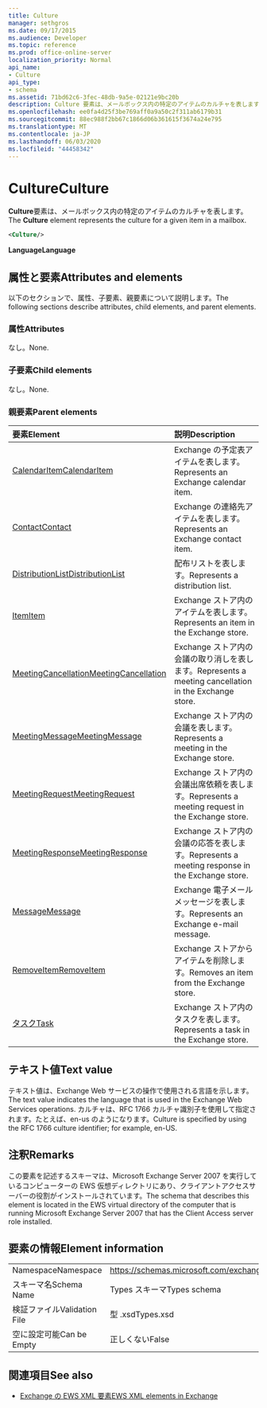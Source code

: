```yaml
---
title: Culture
manager: sethgros
ms.date: 09/17/2015
ms.audience: Developer
ms.topic: reference
ms.prod: office-online-server
localization_priority: Normal
api_name:
- Culture
api_type:
- schema
ms.assetid: 71bd62c6-3fec-48db-9a5e-02121e9bc20b
description: Culture 要素は、メールボックス内の特定のアイテムのカルチャを表します。
ms.openlocfilehash: ee0fa4d25f3be769aff0a9a50c2f311ab6179b31
ms.sourcegitcommit: 88ec988f2bb67c1866d06b361615f3674a24e795
ms.translationtype: MT
ms.contentlocale: ja-JP
ms.lasthandoff: 06/03/2020
ms.locfileid: "44458342"
---
```

# <a name="culture"></a><span data-ttu-id="76a4a-103">Culture</span><span class="sxs-lookup"><span data-stu-id="76a4a-103">Culture</span></span>

<span data-ttu-id="76a4a-104">**Culture**要素は、メールボックス内の特定のアイテムのカルチャを表します。</span><span class="sxs-lookup"><span data-stu-id="76a4a-104">The **Culture** element represents the culture for a given item in a mailbox.</span></span> 
  
```xml
<Culture/>
```

 <span data-ttu-id="76a4a-105">**Language**</span><span class="sxs-lookup"><span data-stu-id="76a4a-105">**Language**</span></span>
## <a name="attributes-and-elements"></a><span data-ttu-id="76a4a-106">属性と要素</span><span class="sxs-lookup"><span data-stu-id="76a4a-106">Attributes and elements</span></span>

<span data-ttu-id="76a4a-107">以下のセクションで、属性、子要素、親要素について説明します。</span><span class="sxs-lookup"><span data-stu-id="76a4a-107">The following sections describe attributes, child elements, and parent elements.</span></span>
  
### <a name="attributes"></a><span data-ttu-id="76a4a-108">属性</span><span class="sxs-lookup"><span data-stu-id="76a4a-108">Attributes</span></span>

<span data-ttu-id="76a4a-109">なし。</span><span class="sxs-lookup"><span data-stu-id="76a4a-109">None.</span></span>
  
### <a name="child-elements"></a><span data-ttu-id="76a4a-110">子要素</span><span class="sxs-lookup"><span data-stu-id="76a4a-110">Child elements</span></span>

<span data-ttu-id="76a4a-111">なし。</span><span class="sxs-lookup"><span data-stu-id="76a4a-111">None.</span></span>
  
### <a name="parent-elements"></a><span data-ttu-id="76a4a-112">親要素</span><span class="sxs-lookup"><span data-stu-id="76a4a-112">Parent elements</span></span>

|<span data-ttu-id="76a4a-113">**要素**</span><span class="sxs-lookup"><span data-stu-id="76a4a-113">**Element**</span></span>|<span data-ttu-id="76a4a-114">**説明**</span><span class="sxs-lookup"><span data-stu-id="76a4a-114">**Description**</span></span>|
|:-----|:-----|
|[<span data-ttu-id="76a4a-115">CalendarItem</span><span class="sxs-lookup"><span data-stu-id="76a4a-115">CalendarItem</span></span>](calendaritem.md) <br/> |<span data-ttu-id="76a4a-116">Exchange の予定表アイテムを表します。</span><span class="sxs-lookup"><span data-stu-id="76a4a-116">Represents an Exchange calendar item.</span></span>  <br/> |
|[<span data-ttu-id="76a4a-117">Contact</span><span class="sxs-lookup"><span data-stu-id="76a4a-117">Contact</span></span>](contact.md) <br/> |<span data-ttu-id="76a4a-118">Exchange の連絡先アイテムを表します。</span><span class="sxs-lookup"><span data-stu-id="76a4a-118">Represents an Exchange contact item.</span></span>  <br/> |
|[<span data-ttu-id="76a4a-119">DistributionList</span><span class="sxs-lookup"><span data-stu-id="76a4a-119">DistributionList</span></span>](distributionlist.md) <br/> |<span data-ttu-id="76a4a-120">配布リストを表します。</span><span class="sxs-lookup"><span data-stu-id="76a4a-120">Represents a distribution list.</span></span>  <br/> |
|[<span data-ttu-id="76a4a-121">Item</span><span class="sxs-lookup"><span data-stu-id="76a4a-121">Item</span></span>](item.md) <br/> |<span data-ttu-id="76a4a-122">Exchange ストア内のアイテムを表します。</span><span class="sxs-lookup"><span data-stu-id="76a4a-122">Represents an item in the Exchange store.</span></span>  <br/> |
|[<span data-ttu-id="76a4a-123">MeetingCancellation</span><span class="sxs-lookup"><span data-stu-id="76a4a-123">MeetingCancellation</span></span>](meetingcancellation.md) <br/> |<span data-ttu-id="76a4a-124">Exchange ストア内の会議の取り消しを表します。</span><span class="sxs-lookup"><span data-stu-id="76a4a-124">Represents a meeting cancellation in the Exchange store.</span></span>  <br/> |
|[<span data-ttu-id="76a4a-125">MeetingMessage</span><span class="sxs-lookup"><span data-stu-id="76a4a-125">MeetingMessage</span></span>](meetingmessage.md) <br/> |<span data-ttu-id="76a4a-126">Exchange ストア内の会議を表します。</span><span class="sxs-lookup"><span data-stu-id="76a4a-126">Represents a meeting in the Exchange store.</span></span>  <br/> |
|[<span data-ttu-id="76a4a-127">MeetingRequest</span><span class="sxs-lookup"><span data-stu-id="76a4a-127">MeetingRequest</span></span>](meetingrequest.md) <br/> |<span data-ttu-id="76a4a-128">Exchange ストア内の会議出席依頼を表します。</span><span class="sxs-lookup"><span data-stu-id="76a4a-128">Represents a meeting request in the Exchange store.</span></span>  <br/> |
|[<span data-ttu-id="76a4a-129">MeetingResponse</span><span class="sxs-lookup"><span data-stu-id="76a4a-129">MeetingResponse</span></span>](meetingresponse.md) <br/> |<span data-ttu-id="76a4a-130">Exchange ストア内の会議の応答を表します。</span><span class="sxs-lookup"><span data-stu-id="76a4a-130">Represents a meeting response in the Exchange store.</span></span>  <br/> |
|[<span data-ttu-id="76a4a-131">Message</span><span class="sxs-lookup"><span data-stu-id="76a4a-131">Message</span></span>](message-ex15websvcsotherref.md) <br/> |<span data-ttu-id="76a4a-132">Exchange 電子メールメッセージを表します。</span><span class="sxs-lookup"><span data-stu-id="76a4a-132">Represents an Exchange e-mail message.</span></span>  <br/> |
|[<span data-ttu-id="76a4a-133">RemoveItem</span><span class="sxs-lookup"><span data-stu-id="76a4a-133">RemoveItem</span></span>](removeitem.md) <br/> |<span data-ttu-id="76a4a-134">Exchange ストアからアイテムを削除します。</span><span class="sxs-lookup"><span data-stu-id="76a4a-134">Removes an item from the Exchange store.</span></span>  <br/> |
|[<span data-ttu-id="76a4a-135">タスク</span><span class="sxs-lookup"><span data-stu-id="76a4a-135">Task</span></span>](task.md) <br/> |<span data-ttu-id="76a4a-136">Exchange ストア内のタスクを表します。</span><span class="sxs-lookup"><span data-stu-id="76a4a-136">Represents a task in the Exchange store.</span></span>  <br/> |
   
## <a name="text-value"></a><span data-ttu-id="76a4a-137">テキスト値</span><span class="sxs-lookup"><span data-stu-id="76a4a-137">Text value</span></span>

<span data-ttu-id="76a4a-138">テキスト値は、Exchange Web サービスの操作で使用される言語を示します。</span><span class="sxs-lookup"><span data-stu-id="76a4a-138">The text value indicates the language that is used in the Exchange Web Services operations.</span></span> <span data-ttu-id="76a4a-139">カルチャは、RFC 1766 カルチャ識別子を使用して指定されます。たとえば、en-us のようになります。</span><span class="sxs-lookup"><span data-stu-id="76a4a-139">Culture is specified by using the RFC 1766 culture identifier; for example, en-US.</span></span>
  
## <a name="remarks"></a><span data-ttu-id="76a4a-140">注釈</span><span class="sxs-lookup"><span data-stu-id="76a4a-140">Remarks</span></span>

<span data-ttu-id="76a4a-141">この要素を記述するスキーマは、Microsoft Exchange Server 2007 を実行しているコンピューターの EWS 仮想ディレクトリにあり、クライアントアクセスサーバーの役割がインストールされています。</span><span class="sxs-lookup"><span data-stu-id="76a4a-141">The schema that describes this element is located in the EWS virtual directory of the computer that is running Microsoft Exchange Server 2007 that has the Client Access server role installed.</span></span>
  
## <a name="element-information"></a><span data-ttu-id="76a4a-142">要素の情報</span><span class="sxs-lookup"><span data-stu-id="76a4a-142">Element information</span></span>

|||
|:-----|:-----|
|<span data-ttu-id="76a4a-143">Namespace</span><span class="sxs-lookup"><span data-stu-id="76a4a-143">Namespace</span></span>  <br/> |https://schemas.microsoft.com/exchange/services/2006/types  <br/> |
|<span data-ttu-id="76a4a-144">スキーマ名</span><span class="sxs-lookup"><span data-stu-id="76a4a-144">Schema Name</span></span>  <br/> |<span data-ttu-id="76a4a-145">Types スキーマ</span><span class="sxs-lookup"><span data-stu-id="76a4a-145">Types schema</span></span>  <br/> |
|<span data-ttu-id="76a4a-146">検証ファイル</span><span class="sxs-lookup"><span data-stu-id="76a4a-146">Validation File</span></span>  <br/> |<span data-ttu-id="76a4a-147">型 .xsd</span><span class="sxs-lookup"><span data-stu-id="76a4a-147">Types.xsd</span></span>  <br/> |
|<span data-ttu-id="76a4a-148">空に設定可能</span><span class="sxs-lookup"><span data-stu-id="76a4a-148">Can be Empty</span></span>  <br/> |<span data-ttu-id="76a4a-149">正しくない</span><span class="sxs-lookup"><span data-stu-id="76a4a-149">False</span></span>  <br/> |
   
## <a name="see-also"></a><span data-ttu-id="76a4a-150">関連項目</span><span class="sxs-lookup"><span data-stu-id="76a4a-150">See also</span></span>



- [<span data-ttu-id="76a4a-151">Exchange の EWS XML 要素</span><span class="sxs-lookup"><span data-stu-id="76a4a-151">EWS XML elements in Exchange</span></span>](ews-xml-elements-in-exchange.md)

